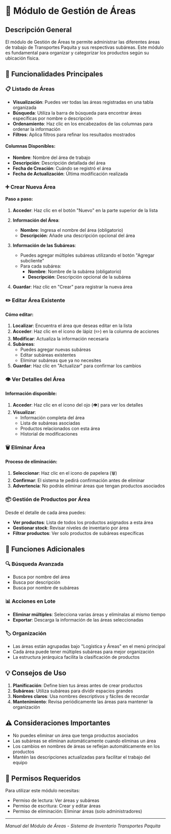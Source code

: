 # 🏢 Módulo de Gestión de Áreas

## Descripción General
El módulo de Gestión de Áreas te permite administrar las diferentes áreas de trabajo de Transportes Paquita y sus respectivas subáreas. Este módulo es fundamental para organizar y categorizar los productos según su ubicación física.

## 🎯 Funcionalidades Principales

### 📋 Listado de Áreas
- **Visualización**: Puedes ver todas las áreas registradas en una tabla organizada
- **Búsqueda**: Utiliza la barra de búsqueda para encontrar áreas específicas por nombre o descripción
- **Ordenamiento**: Haz clic en los encabezados de las columnas para ordenar la información
- **Filtros**: Aplica filtros para refinar los resultados mostrados

#### Columnas Disponibles:
- **Nombre**: Nombre del área de trabajo
- **Descripción**: Descripción detallada del área
- **Fecha de Creación**: Cuándo se registró el área
- **Fecha de Actualización**: Última modificación realizada

### ➕ Crear Nueva Área

#### Paso a paso:
1. **Acceder**: Haz clic en el botón "Nuevo" en la parte superior de la lista
2. **Información del Área**:
   - **Nombre**: Ingresa el nombre del área (obligatorio)
   - **Descripción**: Añade una descripción opcional del área

3. **Información de las Subáreas**:
   - Puedes agregar múltiples subáreas utilizando el botón "Agregar subcliente"
   - Para cada subárea:
     - **Nombre**: Nombre de la subárea (obligatorio)
     - **Descripción**: Descripción opcional de la subárea

4. **Guardar**: Haz clic en "Crear" para registrar la nueva área

### ✏️ Editar Área Existente

#### Cómo editar:
1. **Localizar**: Encuentra el área que deseas editar en la lista
2. **Acceder**: Haz clic en el icono de lápiz (✏️) en la columna de acciones
3. **Modificar**: Actualiza la información necesaria
4. **Subáreas**: 
   - Puedes agregar nuevas subáreas
   - Editar subáreas existentes
   - Eliminar subáreas que ya no necesites
5. **Guardar**: Haz clic en "Actualizar" para confirmar los cambios

### 👁️ Ver Detalles del Área

#### Información disponible:
1. **Acceder**: Haz clic en el icono del ojo (👁️) para ver los detalles
2. **Visualizar**: 
   - Información completa del área
   - Lista de subáreas asociadas
   - Productos relacionados con esta área
   - Historial de modificaciones

### 🗑️ Eliminar Área

#### Proceso de eliminación:
1. **Seleccionar**: Haz clic en el icono de papelera (🗑️) 
2. **Confirmar**: El sistema te pedirá confirmación antes de eliminar
3. **Advertencia**: No podrás eliminar áreas que tengan productos asociados

### 📦 Gestión de Productos por Área

Desde el detalle de cada área puedes:
- **Ver productos**: Lista de todos los productos asignados a esta área
- **Gestionar stock**: Revisar niveles de inventario por área
- **Filtrar productos**: Ver solo productos de subáreas específicas

## 🔧 Funciones Adicionales

### 🔍 Búsqueda Avanzada
- Busca por nombre del área
- Busca por descripción
- Busca por nombre de subáreas

### 📊 Acciones en Lote
- **Eliminar múltiples**: Selecciona varias áreas y elimínalas al mismo tiempo
- **Exportar**: Descarga la información de las áreas seleccionadas

### 🏷️ Organización
- Las áreas están agrupadas bajo "Logística y Áreas" en el menú principal
- Cada área puede tener múltiples subáreas para mejor organización
- La estructura jerárquica facilita la clasificación de productos

## 💡 Consejos de Uso

1. **Planificación**: Define bien tus áreas antes de crear productos
2. **Subáreas**: Utiliza subáreas para dividir espacios grandes
3. **Nombres claros**: Usa nombres descriptivos y fáciles de recordar
4. **Mantenimiento**: Revisa periódicamente las áreas para mantener la organización

## ⚠️ Consideraciones Importantes

- No puedes eliminar un área que tenga productos asociados
- Las subáreas se eliminan automáticamente cuando eliminas un área
- Los cambios en nombres de áreas se reflejan automáticamente en los productos
- Mantén las descripciones actualizadas para facilitar el trabajo del equipo

## 🔐 Permisos Requeridos

Para utilizar este módulo necesitas:
- Permiso de lectura: Ver áreas y subáreas
- Permiso de escritura: Crear y editar áreas
- Permiso de eliminación: Eliminar áreas (solo administradores)

---
*Manual del Módulo de Áreas - Sistema de Inventario Transportes Paquita*
